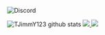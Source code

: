 ![Discord](https://discord.c99.nl/widget/theme-3/479183494958940161.png)


![TJimmY123 github stats](https://github-readme-stats.vercel.app/api?username=TJimmY123&show_icons=true&theme=tokyonight)
<a href="https://github.com/TJimmY123">
  <img src="https://img.shields.io/github/followers/TJimmY123">
</a>
<a href="https://github.com/TJimmY123">
   <img src="https://komarev.com/ghpvc/?username=TJimmY123">
</a>
